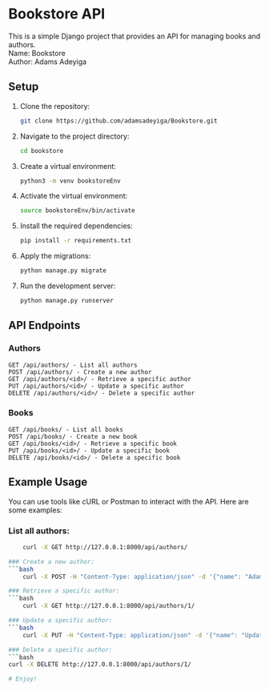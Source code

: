 # Bookstore API

This is a simple Django project that provides an API for managing books and authors.
<br>Name: Bookstore
<br>Author: Adams Adeyiga

## Setup

1. Clone the repository:
   ```bash
   git clone https://github.com/adamsadeyiga/Bookstore.git

2. Navigate to the project directory:
    ```bash
    cd bookstore

3. Create a virtual environment:
    ```bash
    python3 -m venv bookstoreEnv
4. Activate the virtual environment:
    ```bash 
    source bookstoreEnv/bin/activate

5. Install the required dependencies:
    ```bash
    pip install -r requirements.txt

6. Apply the migrations:
    ```bash 
    python manage.py migrate

7. Run the development server:
    ```bash
    python manage.py runserver

## API Endpoints
### Authors
    GET /api/authors/ - List all authors
    POST /api/authors/ - Create a new author
    GET /api/authors/<id>/ - Retrieve a specific author
    PUT /api/authors/<id>/ - Update a specific author
    DELETE /api/authors/<id>/ - Delete a specific author
### Books
    GET /api/books/ - List all books
    POST /api/books/ - Create a new book
    GET /api/books/<id>/ - Retrieve a specific book
    PUT /api/books/<id>/ - Update a specific book
    DELETE /api/books/<id>/ - Delete a specific book

## Example Usage
You can use tools like cURL or Postman to interact with the API. Here are some examples:

### List all authors:
```bash
    curl -X GET http://127.0.0.1:8000/api/authors/

### Create a new author:
```bash
    curl -X POST -H "Content-Type: application/json" -d '{"name": "Adams Adeyiga", "birth_date": "1980-01-01"}' http://127.0.0.1:8000/api/authors/

### Retrieve a specific author:
```bash
    curl -X GET http://127.0.0.1:8000/api/authors/1/

### Update a specific author:
```bash
    curl -X PUT -H "Content-Type: application/json" -d '{"name": "Updated Name", "birth_date": "1980-01-01"}' http://127.0.0.1:8000/api/authors/1/

### Delete a specific author:
```bash
curl -X DELETE http://127.0.0.1:8000/api/authors/1/

# Enjoy!